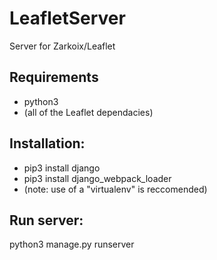# LeafletServer
Server for Zarkoix/Leaflet

## Requirements
* python3
* (all of the Leaflet dependacies)

## Installation:
* pip3 install django
* pip3 install django_webpack_loader
* (note: use of a "virtualenv" is reccomended)

## Run server:
python3 manage.py runserver
